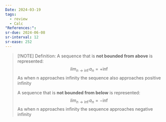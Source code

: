 ```yaml
---
Date: 2024-03-19
tags:
  - review
  - Calc
"References:":
sr-due: 2024-06-08
sr-interval: 12
sr-ease: 252
---
```


> [!NOTE] Definition: 
> A  sequence that is **not bounded from above** is represented: 
> $$
> lim_{n\rightarrow \inf} a_n = +\inf
> $$
> As when n approaches infinity the sequence also approaches positive infinity
> 
> A sequence that is **not bounded from below** is represented:
> $$
> lim_{n\rightarrow \inf} a_n = -\inf
> $$
> As when n approaches infinity the sequence approaches negative infinity
 




